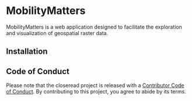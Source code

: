 # MobilityMatters

MobilityMatters is a web application designed to facilitate the exploration and visualization of geospatial raster data. 

## Installation



## Code of Conduct
  
  Please note that the closeread project is released with a [Contributor Code of Conduct](https://contributor-covenant.org/version/2/1/CODE_OF_CONDUCT.html). By contributing to this project, you agree to abide by its terms.
